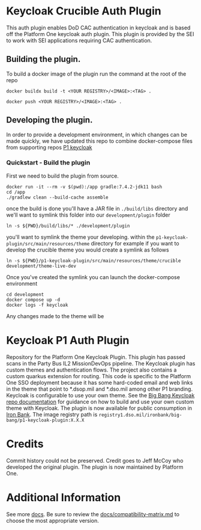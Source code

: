 # Keycloak Crucible Auth Plugin
This auth plugin enables DoD CAC authentication in keycloak and is based off the Platform One keycloak auth plugin. This plugin is provided by the SEI to work with SEI applications requiring CAC authentication.

## Building the plugin. 
To build a docker image of the plugin run the command at the root of the repo 
```
docker buildx build -t <YOUR REGISTRY>/<IMAGE>:<TAG> .
```
```
docker push <YOUR REGISTRY>/<IMAGE>:<TAG> .
```

## Developing the plugin.
In order to provide a development environment, in which changes can be made quickly, we have updated this repo to combine docker-compose files from supporting repos [P1 keycloak](https://repo1.dso.mil/big-bang/product/packages/keycloak.git)

### Quickstart - Build the plugin 
First we need to build the plugin from source. 
```
docker run -it --rm -v $(pwd):/app gradle:7.4.2-jdk11 bash
cd /app
./gradlew clean --build-cache assemble
```
once the build is done you'll have a JAR file in `./build/libs` directory and we'll want to symlink this folder into our `development/plugin` folder 
```
ln -s ${PWD}/build/libs/* ./development/plugin
```
you'll want to symlink the theme your developing. within the `p1-keycloak-plugin/src/main/resources/theme` directory for example if you want to develop the crucible theme you would create a symlink as follows
```
ln -s ${PWD}/p1-keycloak-plugin/src/main/resources/theme/crucible development/theme-live-dev 
```
Once you've created the symlink you can launch the docker-compose environment 
```
cd development
docker compose up -d 
docker logs -f keycloak
```

Any changes made to the theme will be 




# Keycloak P1 Auth Plugin
Repository for the Platform One Keycloak Plugin. This plugin has passed scans in the Party Bus IL2 MissionDevOps pipeline. The Keycloak plugin has custom themes and authentication flows. The project also contains a custom quarkus extension for routing. This code is specific to the Platform One SSO deployment because it has some hard-coded email and web links in the theme that point to *.dsop.mil and *.dso.mil among other P1 branding. Keycloak is configurable to use your own theme. See the [Big Bang Keycloak repo documentation](https://repo1.dso.mil/big-bang/product/packages/keycloak/-/blob/main/development/README.md) for guidance on how to build and use your own custom theme with Keycloak.
The plugin is now available for public consumption in [Iron Bank](https://ironbank.dso.mil/repomap/details;registry1Path=big-bang%252Fp1-keycloak-plugin). The image registry path is `registry1.dso.mil/ironbank/big-bang/p1-keycloak-plugin:X.X.X`

# Credits
Commit history could not be preserved. Credit goes to Jeff McCoy who developed the original plugin. The plugin is now maintained by Platform One.

# Additional Information
See more [docs](docs/). Be sure to review the [docs/compatibility-matrix.md](docs/compatibility-matrix.md) to choose the most appropriate version.